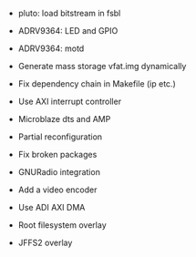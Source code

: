 * pluto: load bitstream in fsbl
* ADRV9364: LED and GPIO
* ADRV9364: motd
* Generate mass storage vfat.img dynamically
* Fix dependency chain in Makefile (ip etc.)
* Use AXI interrupt controller
* Microblaze dts and AMP
* Partial reconfiguration
* Fix broken packages

* GNURadio integration
* Add a video encoder
* Use ADI AXI DMA

* Root filesystem overlay
* JFFS2 overlay